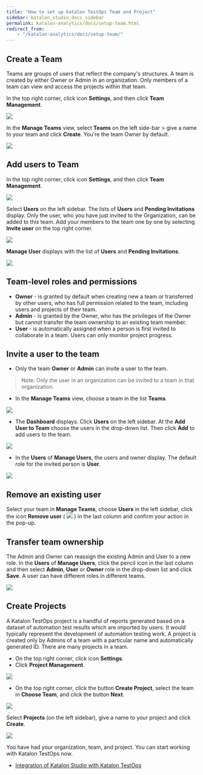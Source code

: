 ```yaml
---
title: "How to set up Katalon TestOps Team and Project"
sidebar: katalon_studio_docs_sidebar
permalink: katalon-analytics/docs/setup-team.html
redirect_from:
    - "/katalon-analytics/docs/setup-team/"
---
```


## Create a Team

Teams are groups of users that reflect the company's structures. A team is created by either Owner or Admin in an organization. Only members of a team can view and access the projects within that team.

In the top right corner, click icon **Settings**, and then click **Team Management**.

![](https://github.com/katalon-studio/docs-images/raw/master/katalon-analytics/docs/setup-org-team-project/ka_set_team_manage.png)

In the **Manage Teams** view, select **Teams** on the left side-bar > give a name to your team and click **Create**. You're the team Owner by default.

<img src="https://github.com/katalon-studio/docs-images/raw/master/katalon-analytics/docs/setup-org-team-project/create-team.png" width="" height="">

## Add users to Team

In the top right corner, click icon **Settings**, and then click **Team Management**. 

![](https://github.com/katalon-studio/docs-images/raw/master/katalon-analytics/docs/setup-org-team-project/ka_set_user_mange.png)

Select **Users** on the left sidebar. The lists of **Users** and **Pending Invitations** display. Only the user, who you have just invited to the Organization, can be added to this team. Add your members to the team one by one by selecting **Invite user** on the top right corner.

![](https://github.com/katalon-studio/docs-images/raw/master/katalon-analytics/docs/setup-org-team-project/ka_manager_user_invite.png)

**Manage User** displays with the list of **Users** and **Pending Invitations**. 

<img src="https://github.com/katalon-studio/docs-images/raw/master/katalon-analytics/docs/setup-org-team-project/add-users-team.png" width="" height=""> 

## **Team-level roles and permissions**

* **Owner** - is granted by default when creating new a team or transferred by other users, who has full permission related to the team, including users and projects of their team.
* **Admin** - is granted by the Owner, who has the privileges of the Owner but cannot transfer the team ownership to an existing team member.
* **User** - is automatically assigned when a person is first invited to collaborate in a team. Users can only monitor project progress.

## Invite a user to the team

* Only the team **Owner** or **Admin** can invite a user to the team.

> Note: Only the user in an organization can be invited to a team in that organization. 

* In the **Manage Teams** view, choose a team in the list **Teams**. 

![](https://github.com/katalon-studio/docs-images/raw/master/katalon-analytics/docs/setup-org-team-project/kt_manage_team.png)

* The **Dashboard** displays. Click **Users** on the left sidebar. At the **Add User to Team** choose the users in the drop-down list. Then click **Add** to add users to the team.

![](https://github.com/katalon-studio/docs-images/raw/master/katalon-analytics/docs/setup-org-team-project/kt_manage_user_add_user.png)

* In the **Users** of **Manage Users**, the users and owner display. The default role for the invited person is **User**. 

![](https://github.com/katalon-studio/docs-images/raw/master/katalon-analytics/docs/setup-org-team-project/kt_manage_user_new_user.png)

## Remove an existing user

Select your team in **Manage Teams**, choose **Users** in the left sidebar, click the icon **Remove user** ( ![](https://github.com/katalon-studio/docs-images/raw/master/katalon-analytics/docs/setup-org-team-project/kt_remove_icon.png) ) in the last column and confirm your action in the pop-up.

## Transfer team ownership

The Admin and Owner can reassign the existing Admin and User to a new role. In the **Users** of **Manage Users**, click the pencil icon in the last column and then select **Admin**, **User** or **Owner** role in the drop-down list and click **Save**. A user can have different roles in different teams.

![](https://github.com/katalon-studio/docs-images/raw/master/katalon-analytics/docs/setup-org-team-project/kt_edit_role_user.png)

## Create Projects

A Katalon TestOps project is a handful of reports generated based on a dataset of automation test results which are imported by users. It would typically represent the development of automation testing work. A project is created only by Admins of a team with a particular name and automatically generated ID. There are many projects in a team.

* On the top right corner, click icon **Settings**.
* Click **Project Management**.

![](https://github.com/katalon-studio/docs-images/raw/master/katalon-analytics/docs/setup-org-team-project/kt_setting_project_manage.png)

* On the top right corner, click the button **Create Project**, select the team in **Choose Team**, and click the button **Next**. 

![](https://github.com/katalon-studio/docs-images/raw/master/katalon-analytics/docs/setup-org-team-project/kt_creat_new_team.png)

Select **Projects** (on the left sidebar), give a name to your project and click **Create**.

<img src="https://github.com/katalon-studio/docs-images/raw/master/katalon-analytics/docs/setup-org-team-project/create-project.png" width="" height="">

You have had your organization, team, and project. You can start working with Katalon TestOps now.

* [Integration of Katalon Studio with Katalon TestOps](https://docs.katalon.com/katalon-studio/docs/katalon-analytics-beta-integration.html)

